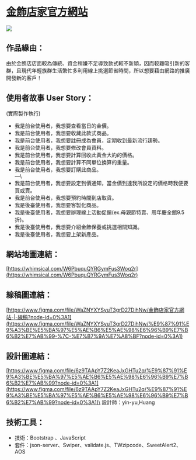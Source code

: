 # [金飾店家官方網站](https://winniewuwinnie.github.io/JS-project_JewelryShop/)
![](https://i.imgur.com/NcXQnet.png)

## 作品緣由：
由於金飾店店面較為傳統、資金稍嫌不足導致款式較不新穎，因而較難吸引新的客群，且現代年輕族群生活繁忙多利用線上挑選節省時間，所以想要藉由網路的推廣開發新的客戶！

## 使用者故事 User Story：
(實際製作執行)
* 我是前台使用者，我想要查看當日的金價。
* 我是前台使用者，我想要收藏此款式商品。
* 我是前台使用者，我想要註冊成為會員，定期收到最新流行趨勢。
* 我是前台使用者，我想要修改會員資料。
* 我是前台使用者，我想要計算回收此黃金大約的價格。
* 我是前台使用者，我想要計算不同單位換算的重量。
* 我是前台使用者，我想要訂購此商品。\
—\
* 我是前台使用者，我想要設定到價通知，當金價到達我所設定的價格時我便要買或賣。
* 我是前台使用者，我想要預約時間到店取貨。
* 我是後臺使用者，我想要客製化商品。
* 我是後臺使用者，我想要辦理線上活動促銷(ex.母親節特賣、周年慶全館9.5折)。
* 我是後臺使用者，我想要介紹金飾保養或挑選相關知識。
* 我是後臺使用者，我想要上架新產品。

## 網站地圖連結：
[https://whimsical.com/W6PbuquQYRGymFus3Woq2r](https://whimsical.com/W6PbuquQYRGymFus3Woq2r)

## 線稿圖連結：
[https://www.figma.com/file/WaZNYXYSyuT3grD27DihNw/金飾店家官方網站-|-線稿?node-id=0%3A1](https://www.figma.com/file/WaZNYXYSyuT3grD27DihNw/%E9%87%91%E9%A3%BE%E5%BA%97%E5%AE%B6%E5%AE%98%E6%96%B9%E7%B6%B2%E7%AB%99-%7C-%E7%B7%9A%E7%A8%BF?node-id=0%3A1)

## 設計圖連結：
[https://www.figma.com/file/6z9TAApY7Z2KeaJxGHTu2q/%E9%87%91%E9%A3%BE%E5%BA%97%E5%AE%B6%E5%AE%98%E6%96%B9%E7%B6%B2%E7%AB%99?node-id=0%3A1](https://www.figma.com/file/6z9TAApY7Z2KeaJxGHTu2q/%E9%87%91%E9%A3%BE%E5%BA%97%E5%AE%B6%E5%AE%98%E6%96%B9%E7%B6%B2%E7%AB%99?node-id=0%3A1)\
設計師：yin-yu,Huang

## 技術工具：
* 技術：Bootstrap 、JavaScript
* 套件：json-server、Swiper、validate.js、TWzipcode、SweetAlert2、AOS

